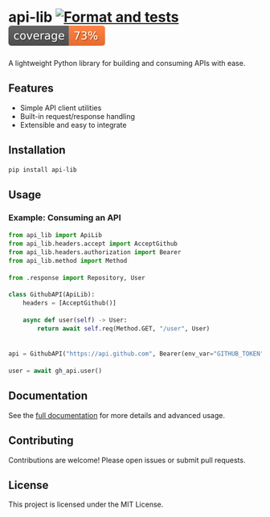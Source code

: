 # api-lib  [![Format and tests](https://github.com/jeandemeusy/api-lib/actions/workflows/lint_and_test.yaml/badge.svg?branch=master)](https://github.com/jeandemeusy/api-lib/actions/workflows/lint_and_test.yaml) [![cov](https://github.com/jeandemeusy/api-lib/blob/gh-pages/badges/coverage.svg)](https://github.com/jeandemeusy/api-lib/actions)

A lightweight Python library for building and consuming APIs with ease.

## Features

- Simple API client utilities
- Built-in request/response handling
- Extensible and easy to integrate

## Installation

```bash
pip install api-lib
```

## Usage

### Example: Consuming an API

```python
from api_lib import ApiLib
from api_lib.headers.accept import AcceptGithub
from api_lib.headers.authorization import Bearer
from api_lib.method import Method

from .response import Repository, User

class GithubAPI(ApiLib):
    headers = [AcceptGithub()]

    async def user(self) -> User:
        return await self.req(Method.GET, "/user", User)


api = GithubAPI("https://api.github.com", Bearer(env_var="GITHUB_TOKEN"))

user = await gh_api.user()
```

## Documentation

See the [full documentation](docs/) for more details and advanced usage.

## Contributing

Contributions are welcome! Please open issues or submit pull requests.

## License

This project is licensed under the MIT License.
